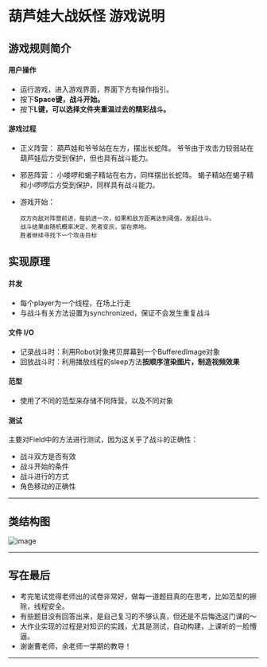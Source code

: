 # 葫芦娃大战妖怪 __游戏说明__
## 游戏规则简介
#### 用户操作
- 运行游戏，进入游戏界面，界面下方有操作指引。
- 按下<b>Space键，战斗开始。</b>
- 按下<b>L键，可以选择文件夹重温过去的精彩战斗。</b>
#### 游戏过程
- 正义阵营：
   葫芦娃和爷爷站在左方，摆出长蛇阵。
   爷爷由于攻击力较弱站在葫芦娃后方受到保护，但也具有战斗能力。
- 邪恶阵营：
   小喽啰和蝎子精站在右方，同样摆出长蛇阵。
   蝎子精站在蝎子精和小啰啰后方受到保护，同样具有战斗能力。
- 游戏开始：
       
      双方向敌对阵营前进，每前进一次，如果和敌方距离达到阈值，发起战斗。
      战斗结果由随机概率决定，死者变灰，留在原地。
      胜者继续寻找下一个攻击目标
      

## 实现原理
#### 并发
- 每个player为一个线程，在场上行走
- 与战斗有关方法设置为synchronized，保证不会发生重复战斗
#### 文件 I/O
- 记录战斗时：利用Robot对象拷贝屏幕到一个BufferedImage对象
- 回放战斗时：利用播放线程的sleep方法<b>按顺序渲染图片，制造视频效果</b>
#### 范型
- 使用了不同的范型来存储不同阵营，以及不同对象
#### 测试
主要对Field中的方法进行测试，因为这关乎了战斗的正确性：
* 战斗双方是否有效
* 战斗开始的条件
* 战斗进行的方式
* 角色移动的正确性

***
## 类结构图
![image](http://chuantu.biz/t6/200/1515391174x-1404792931.jpg)

***
## 写在最后
- 考完笔试觉得老师出的试卷非常好，做每一道题目真的在思考，比如范型的擦除，线程安全。
- 有些题目没有回答出来，是自己复习的不够认真，但还是不后悔选这门课的～
- 大作业实现的过程是对知识的实践，尤其是测试，自动构建，上课听的一脸懵逼。
- 谢谢曹老师，余老师一学期的教导！
***